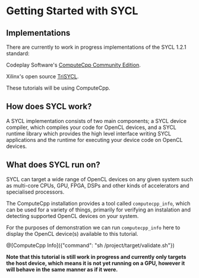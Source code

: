 # Getting Started with SYCL

## Implementations

There are currently to work in progress implementations of the SYCL 1.2.1 standard:

Codeplay Software's [ComputeCpp Community Edition](https://codeplay.com/products/computesuite/computecpp).

Xilinx's open source [TriSYCL](https://github.com/triSYCL/triSYCL).

These tutorials will be using ComputeCpp.

## How does SYCL work?

A SYCL implementation consists of two main components; a SYCL device compiler, which compiles your code for OpenCL devices, and a SYCL runtime library which provides the high level interface writing SYCL applications and the runtime for executing your device code on OpenCL devices.

## What does SYCL run on?

SYCL can target a wide range of OpenCL devices on any given system such as multi-core CPUs, GPU, FPGA, DSPs and other kinds of accelerators and specialised processors.

The ComputeCpp installation provides a tool called `computecpp_info`, which can be used for a variety of things, primarily for verifying an instalation and detecting supported OpenCL devices on your system.

For the purposes of demonstration we can run `computecpp_info` here to display the OpenCL device(s) available to this tutorial.

@[ComputeCpp Info]({"command": "sh /project/target/validate.sh"})

**Note that this tutorial is still work in progress and currently only targets the host device, which means it is not yet running on a GPU, however it will behave in the same manner as if it were.**
